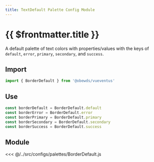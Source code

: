 ```yaml
---
title: TextDefault Palette Config Module
---
```


<script setup>
    import DocsPackageVersion from '../../../src/views/compos/DocsPackageVersion.vue'
</script>





# {{ $frontmatter.title }}

A default palette of text colors with properties/values with the keys of `default`, `error`, `primary`, `secondary`, and `success`.






## Import

```javascript
import { BorderDefault } from '@obewds/vueventus'
```






## Use

```javascript
const borderDefault = BorderDefault.default
const borderError = BorderDefault.error
const borderPrimary = BorderDefault.primary
const borderSecondary = BorderDefault.secondary
const borderSuccess = BorderDefault.success
```






## Module

<<< @/../src/configs/palettes/BorderDefault.js






<DocsPackageVersion/>


